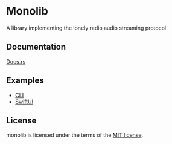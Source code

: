 # Monolib

A library implementing the lonely radio audio streaming protocol

## Documentation

[Docs.rs](https://docs.rs/monolib)

## Examples

- [CLI](../monoclient)
- [SwiftUI](../platform/swiftui)

## License

monolib is licensed under the terms of the [MIT license](../LICENSE).
